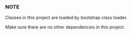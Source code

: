 ### NOTE

Classes in this project are loaded by bootstrap class loader. 

Make sure there are no other dependencies in this project.
